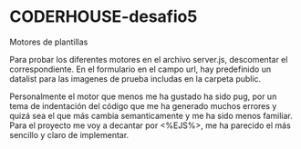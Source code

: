 # CODERHOUSE-desafio5
Motores de plantillas

Para probar los diferentes motores en el archivo server.js, descomentar el correspondiente.
En el formulario en el campo url, hay predefinido un datalist para las imagenes de prueba includas en la carpeta public.

Personalmente el motor que menos me ha gustado ha sido pug, por un tema de indentación del código que me ha generado muchos errores y quizá sea el que más cambia semanticamente y me ha sido menos familiar. Para el proyecto me voy a decantar por <%EJS%>, me ha parecido el más sencillo y claro de implementar.
